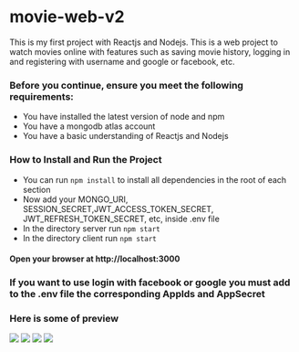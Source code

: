# movie-web-v2
This is my first project with Reactjs and Nodejs. This is a web project to watch movies online with features such as saving movie history, logging in and registering with username and google or facebook, etc.


### Before you continue, ensure you meet the following requirements:
* You have installed the latest version of node and npm
* You have a mongodb atlas account
* You have a basic understanding of Reactjs and Nodejs


### How to Install and Run the Project
* You can run `npm install` to install all dependencies in the root of each section
* Now add your MONGO_URI, SESSION_SECRET,JWT_ACCESS_TOKEN_SECRET, JWT_REFRESH_TOKEN_SECRET, etc,  inside .env file
* In the directory server run `npm start`
* In the directory client run `npm start`


#### Open your browser at http://localhost:3000
### If you want to use login with facebook or google you must add to the .env file the corresponding AppIds and AppSecret
### Here is some of preview
<img src="https://i.imgur.com/Niil3AB.png">
<img src="https://i.imgur.com/xdC0kMd.png">
<img src="https://i.imgur.com/15OAUrb.png">
<img src="https://i.imgur.com/Nct1WAY.png">
